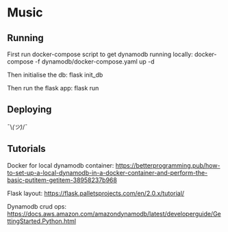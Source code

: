# Music

## Running
First run docker-compose script to get dynamodb running locally:
    docker-compose -f dynamodb/docker-compose.yaml up -d

Then initialise the db:
    flask init_db

Then run the flask app:
    flask run

## Deploying
¯\\_(ツ)_/¯

## Tutorials
Docker for local dynamodb container:
https://betterprogramming.pub/how-to-set-up-a-local-dynamodb-in-a-docker-container-and-perform-the-basic-putitem-getitem-38958237b968

Flask layout:
https://flask.palletsprojects.com/en/2.0.x/tutorial/

Dynamodb crud ops:
https://docs.aws.amazon.com/amazondynamodb/latest/developerguide/GettingStarted.Python.html